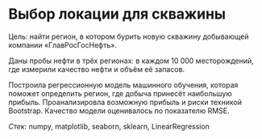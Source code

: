 # Выбор локации для скважины

Цель: найти регион, в котором бурить новую скважину добывающей компании «ГлавРосГосНефть».

Даны пробы нефти в трёх регионах: в каждом 10 000 месторождений, где измерили качество нефти и объём её запасов. 

Построила регрессионную модель машинного обучения, которая поможет определить регион, где добыча принесёт наибольшую прибыль. Проанализировла возможную прибыль и риски техникой Bootstrap. Качество модели оценивалось по показателю RMSE.

*Стек:* numpy, matplotlib, seaborn, sklearn, LinearRegression
